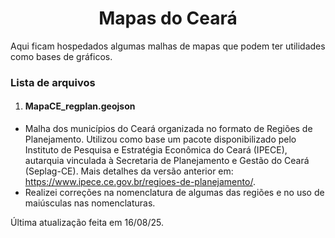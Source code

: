 <h1 align="center"> Mapas do Ceará </h1>

Aqui ficam hospedados algumas malhas de mapas que podem ter utilidades como bases de gráficos.

<h3>Lista de arquivos</h3>

1. <h4>MapaCE_regplan.geojson</h4> 
- Malha dos municípios do Ceará organizada no formato de Regiões de Planejamento. Utilizou como base um pacote disponibilizado pelo Instituto de Pesquisa e Estratégia Econômica do Ceará (IPECE), autarquia vinculada à Secretaria de Planejamento e Gestão do Ceará (Seplag-CE). Mais detalhes da versão anterior em: https://www.ipece.ce.gov.br/regioes-de-planejamento/.
- Realizei correções na nomenclatura de algumas das regiões e no uso de maiúsculas nas nomenclaturas.

Última atualização feita em 16/08/25.

